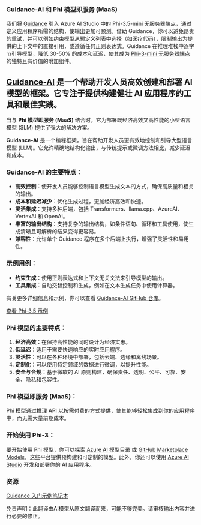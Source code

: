 ### Guidance-AI 和 Phi 模型即服务 (MaaS)
我们将 [Guidance](https://github.com/guidance-ai/guidance) 引入 Azure AI Studio 中的 Phi-3.5-mini 无服务器端点，通过定义应用程序所需的结构，使输出更加可预测。借助 Guidance，你可以避免昂贵的重试，并可以例如约束模型从预定义列表中选择（如医疗代码），限制输出为提供的上下文中的直接引用，或遵循任何正则表达式。Guidance 在推理堆栈中逐字节引导模型，降低 30-50% 的成本和延迟，使其成为 [Phi-3-mini 无服务器端点](https://aka.ms/try-phi3.5mini) 的独特且有价值的附加组件。

## [**Guidance-AI**](https://github.com/guidance-ai/guidance) 是一个帮助开发人员高效创建和部署 AI 模型的框架。它专注于提供构建健壮 AI 应用程序的工具和最佳实践。

当与 **Phi 模型即服务 (MaaS)** 结合时，它为部署既经济高效又高性能的小型语言模型 (SLM) 提供了强大的解决方案。

**Guidance-AI** 是一个编程框架，旨在帮助开发人员更有效地控制和引导大型语言模型 (LLM)。它允许精确地结构化输出，与传统提示或微调方法相比，减少延迟和成本。

### Guidance-AI 的主要特点：
- **高效控制**：使开发人员能够控制语言模型生成文本的方式，确保高质量和相关的输出。
- **成本和延迟减少**：优化生成过程，更加经济高效和快速。
- **灵活集成**：支持多种后端，包括 Transformers、llama.cpp、AzureAI、VertexAI 和 OpenAI。
- **丰富的输出结构**：支持复杂的输出结构，如条件语句、循环和工具使用，使生成清晰且可解析的结果变得更容易。
- **兼容性**：允许单个 Guidance 程序在多个后端上执行，增强了灵活性和易用性。

### 示例用例：
- **约束生成**：使用正则表达式和上下文无关文法来引导模型的输出。
- **工具集成**：自动交替控制和生成，例如在文本生成任务中使用计算器。

有关更多详细信息和示例，你可以查看 [Guidance-AI GitHub 仓库](https://github.com/guidance-ai/guidance)。

[查看 Phi-3.5 示例](../../../../code/01.Introduce/guidance.ipynb)

### Phi 模型的主要特点：
1. **经济高效**：在保持高性能的同时设计为经济实惠。
2. **低延迟**：适用于需要快速响应的实时应用程序。
3. **灵活性**：可以在各种环境中部署，包括云端、边缘和离线场景。
4. **定制化**：可以使用特定领域的数据进行微调，以提升性能。
5. **安全与合规**：基于微软的 AI 原则构建，确保责任、透明、公平、可靠、安全、隐私和包容性。

### Phi 模型即服务 (MaaS)：
Phi 模型通过推理 API 以按需付费的方式提供，使其能够轻松集成到你的应用程序中，而无需大量前期成本。

### 开始使用 Phi-3：
要开始使用 Phi 模型，你可以探索 [Azure AI 模型目录](https://ai.azure.com/explore/models) 或 [GitHub Marketplace Models](https://github.com/marketplace/models)，这些平台提供预构建和可定制的模型。此外，你还可以使用 [Azure AI Studio](https://ai.azure.com) 开发和部署你的 AI 应用程序。

### 资源
[Guidance 入门示例笔记本](../../../../code/01.Introduce/guidance.ipynb)

免责声明：此翻译由AI模型从原文翻译而来，可能不够完美。请审核输出内容并进行必要的修正。